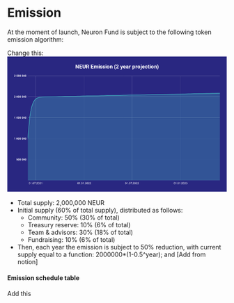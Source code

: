 # Emission

At the moment of launch, Neuron Fund is subject to the following token emission algorithm:

Change this: ![](../.gitbook/assets/image.png)
* Total supply: 2,000,000 NEUR
* Initial supply (60% of total supply), distributed as follows:
  * Community: 50% (30% of total)
  * Treasury reserve: 10% (6% of total)
  * Team & advisors: 30% (18% of total)
  * Fundraising: 10% (6% of total)
* Then, each year the emission is subject to 50% reduction, with current supply equal to a function: 2000000*(1-0.5^year); and 
[Add from notion]

#### Emission schedule table

Add this
